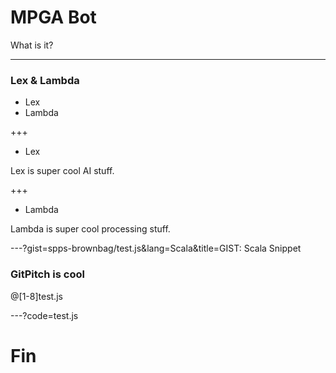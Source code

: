 # MPGA Bot

What is it?

---

### Lex & Lambda

- Lex
- Lambda

+++

- Lex

Lex is super cool AI stuff.

+++

- Lambda

Lambda is super cool processing stuff.

---?gist=spps-brownbag/test.js&lang=Scala&title=GIST: Scala Snippet

### GitPitch is cool

@[1-8]test.js

---?code=test.js

# Fin